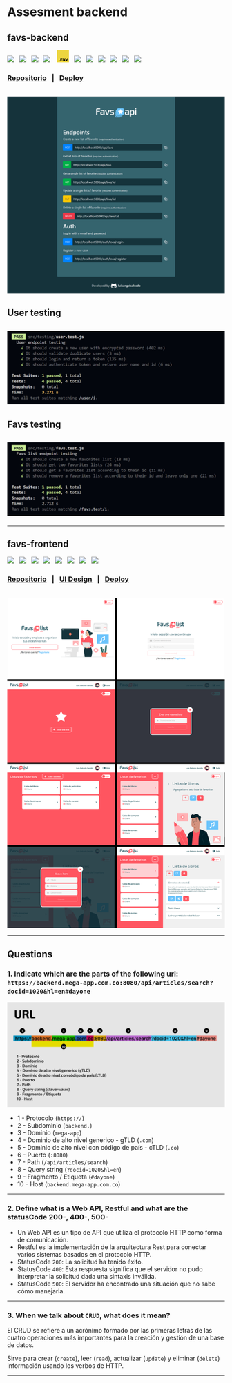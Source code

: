 # Assesment backend

## favs-backend

<div>
<img src="https://img.icons8.com/fluency/32/000000/node-js.png"/>&nbsp;&nbsp;
<img src="https://camo.githubusercontent.com/6686b9ef0e21e13c9e7c846340303765c0f36e40a0490bcad453ea9d0d433ea0/68747470733a2f2f7777772e6d656d656e746f746563682e696e2f6173736574732f696d616765732f69636f6e732f657870726573732e706e67" width='30'/>&nbsp;&nbsp;
<img src="https://img.icons8.com/color/32/000000/mongodb.png"/>&nbsp;&nbsp;
<img src="https://mongoosejs.com/docs/images/favicon/ms-icon-144x144.png" width='28'/>&nbsp;&nbsp;&nbsp;
<img src="https://raw.githubusercontent.com/motdotla/dotenv/master/dotenv.png" width='28'/>&nbsp;&nbsp;
<img src="https://img.icons8.com/color/32/000000/java-web-token.png"/>&nbsp;&nbsp;
<img src="https://img.stackshare.io/package/19054/default_2be036aaca5c71baf790e00f1ef80dd37a625905.png" width='28'/>&nbsp;&nbsp;
<img src="https://progsoft.net/images/ejs-icon-bccf3f017751a71ee75c69021ee1020fc0d9067e.jpg" width='28'/>&nbsp;&nbsp;
<img src="https://img.icons8.com/color/32/000000/bootstrap.png"/>&nbsp;&nbsp;
<img src="https://iconape.com/wp-content/png_logo_vector/jest-logo.png" width="26"/>&nbsp;&nbsp;
<img src="https://img.icons8.com/color/32/000000/heroku.png"/>&nbsp;&nbsp;
</div>

### [Repositorio](https://github.com/luisangelsalcedo/bootcamp-challenges/tree/main/assesment2/favs-backend) &nbsp;&nbsp;|&nbsp;&nbsp; [Deploy](https://favs-backend.herokuapp.com/)

<br>
<img src="./favs-backend/public/img/screenshot.jpg"/>

## User testing

## <img src="./favs-backend/public/img/test-user.jpg"/>

## Favs testing

## <img src="./favs-backend/public/img/test-favs.jpg"/>

---

## favs-frontend

<div>
<img src="https://img.icons8.com/color/32/000000/figma--v1.png"/>&nbsp;&nbsp;
<img src="https://img.icons8.com/color/32/000000/react-native.png"/>&nbsp;&nbsp;
<img src="https://img.icons8.com/color/32/000000/redux.png"/>&nbsp;&nbsp;
<img src="https://img.icons8.com/color/32/000000/sass.png"/>&nbsp;&nbsp;
<img src="https://axios-http.com/assets/favicon.ico" width='28'/>&nbsp;&nbsp;
<img src="https://img.icons8.com/color/32/000000/eslint.png"/>&nbsp;&nbsp;
<img src="https://prettier.io/icon.png"  width='30'/>&nbsp;&nbsp;
<img src="https://img.icons8.com/external-tal-revivo-shadow-tal-revivo/32/000000/external-netlify-a-cloud-computing-company-that-offers-hosting-and-serverless-backend-services-for-static-websites-logo-shadow-tal-revivo.png"/>
</div>

### [Repositorio](https://github.com/luisangelsalcedo/bootcamp-challenges/tree/main/assesment2/favs-frontend) &nbsp;&nbsp;|&nbsp;&nbsp; [UI Design](https://www.figma.com/file/Z2gIl93XMtpLRUHsEBDKOS/favsApp?node-id=0%3A1) &nbsp;&nbsp;|&nbsp;&nbsp; [Deploy](https://favs-app-luissg.netlify.app/)

<br>
<img src="./favs-frontend/public/img/screenshot.jpg"/>

---

## Questions

### 1. Indicate which are the parts of the following url: `https://backend.mega-app.com.co:8080/api/articles/search?docid=1020&hl=en#dayone`

   <img src="./favs-backend/public/img/url-screenshot.png"/>

- 1 - Protocolo (`https://`)
- 2 - Subdominio (`backend.`)
- 3 - Dominio (`mega-app`)
- 4 - Dominio de alto nivel generico - gTLD (`.com`)
- 5 - Dominio de alto nivel con código de país - cTLD (`.co`)
- 6 - Puerto (`:8080`)
- 7 - Path (`/api/articles/search`)
- 8 - Query string (`?docid=1020&hl=en`)
- 9 - Fragmento / Etiqueta (`#dayone`)
- 10 - Host (`backend.mega-app.com.co`)

---

### 2. Define what is a Web API, Restful and what are the statusCode 200-, 400-, 500-

- Un Web API es un tipo de API que utiliza el protocolo HTTP como forma de comunicación.
- Restful es la implementación de la arquitectura Rest para conectar varios sistemas basados en el protocolo HTTP.
- StatusCode `200`: La solicitud ha tenido éxito.
- StatusCode `400`: Esta respuesta significa que el servidor no pudo interpretar la solicitud dada una sintaxis inválida.
- StatusCode `500`: El servidor ha encontrado una situación que no sabe cómo manejarla.

---

### 3. When we talk about `CRUD`, what does it mean?

El CRUD se refiere a un acrónimo formado por las primeras letras de las cuatro operaciones más importantes para la creación y gestión de una base de datos.

Sirve para crear (`create`), leer (`read`), actualizar (`update`) y eliminar (`delete`) información usando los verbos de HTTP.

---
